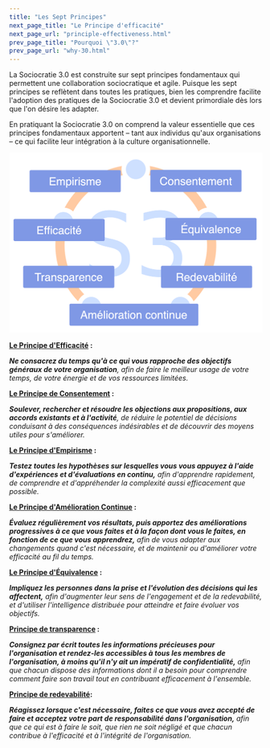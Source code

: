 ```yaml
---
title: "Les Sept Principes"
next_page_title: "Le Principe d'efficacité"
next_page_url: "principle-effectiveness.html"
prev_page_title: "Pourquoi \"3.0\"?"
prev_page_url: "why-30.html"
---
```



La Sociocratie 3.0 est construite sur sept principes fondamentaux qui permettent une collaboration sociocratique et agile. Puisque les sept principes se reflètent dans toutes les pratiques, bien les comprendre facilite l'adoption des pratiques de la Sociocratie 3.0 et devient primordiale dès lors que l'on désire les adapter.

En pratiquant la Sociocratie 3.0 on comprend la valeur essentielle que ces principes fondamentaux apportent – tant aux individus qu'aux organisations – ce qui facilite leur intégration à la culture organisationnelle.

![Les Sept Principes](img/framework/s3-principles-plain.png)

**[Le Principe d'Efficacité](principle-effectiveness.html) :**

***Ne consacrez du temps qu'à ce qui vous rapproche des objectifs généraux de votre organisation**, afin de faire le meilleur usage de votre temps, de votre énergie et de vos ressources limitées.*

**[Le Principe de Consentement](principle-consent.html) :**

***Soulever, rechercher et résoudre les objections aux propositions, aux accords existants et à l'activité**, de réduire le potentiel de décisions conduisant à des conséquences indésirables et de découvrir des moyens utiles pour s'améliorer.*

**[Le Principe d'Empirisme](principle-empiricism.html) :**

***Testez toutes les hypothèses sur lesquelles vous vous appuyez à l'aide d'expériences et d'évaluations en continu,** afin d'apprendre rapidement, de comprendre et d'appréhender la complexité aussi efficacement que possible.*

**[Le Principe d'Amélioration Continue](principle-continuous-improvement.html) :**

***Évaluez régulièrement vos résultats, puis apportez des améliorations progressives à ce que vous faites et à la façon dont vous le faites, en fonction de ce que vous apprendrez,** afin de vous adapter aux changements quand c'est nécessaire, et de maintenir ou d'améliorer votre efficacité au fil du temps.*

**[Le Principe d'Équivalence](principle-equivalence.html) :**

***Impliquez les personnes dans la prise et l'évolution des décisions qui les affectent,** afin d'augmenter leur sens de l'engagement et de la redevabilité, et d'utiliser l'intelligence distribuée pour atteindre et faire évoluer vos objectifs.*

**[Principe de transparence](principle-transparency.html) :**

***Consignez par écrit toutes les informations précieuses pour l'organisation et rendez-les accessibles à tous les membres de l'organisation, à moins qu'il n'y ait un impératif de confidentialité,** afin que chacun dispose des informations dont il a besoin pour comprendre comment faire son travail tout en contribuant efficacement à l'ensemble.*

**[Principe de redevabilité](principle-accountability.html):**

***Réagissez lorsque c'est nécessaire, faites ce que vous avez accepté de faire et acceptez votre part de responsabilité dans  l'organisation,** afin que ce qui est à faire le soit, que rien ne soit négligé et que chacun contribue à l'efficacité et à l'intégrité de l'organisation.*